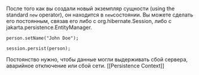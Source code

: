 После того как вы создали новый экземпляр сущности (using the standard `new` operator), он находится в `new`состоянии. Вы можете сделать его постоянным, связав его либо с org.hibernate.Session, либо с jakarta.persistence.EntityManager.
```
person.setName("John Doe");

session.persist(person);
```

Постоянство нужно, чтобы данные могли выдерживать сбой сервера, аварийное отключение или сбой сети.
[[Persistence Context]]